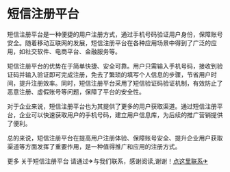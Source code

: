 # 短信注册平台

短信注册平台是一种便捷的用户注册方式，通过手机号码验证用户身份，保障账号安全。随着移动互联网的发展，短信注册平台在各种应用场景中得到了广泛的应用，如社交软件、电商平台、金融服务等。

短信注册平台的优势在于简单快捷、安全可靠。用户只需输入手机号码，接收到验证码并输入验证即可完成注册，免去了繁琐的填写个人信息的步骤，节省用户时间，提升注册效率。同时，短信注册平台采用了短信验证码验证机制，有效防止了恶意注册、虚假账号等问题，保障了平台的安全性。

对于企业来说，短信注册平台也为其提供了更多的用户获取渠道。通过短信注册平台，企业可以快速获取用户的手机号码，建立用户信息库，为后续的推广营销提供了便利。

总的来说，短信注册平台在提高用户注册体验、保障账号安全、提升企业用户获取渠道等方面发挥了重要作用，是一种值得推广和应用的注册方式。

更多 关于短信注册平台 请通过✈与我们联系，感谢阅读,谢谢！[点这里联系✈](https://sms.k02.cc)